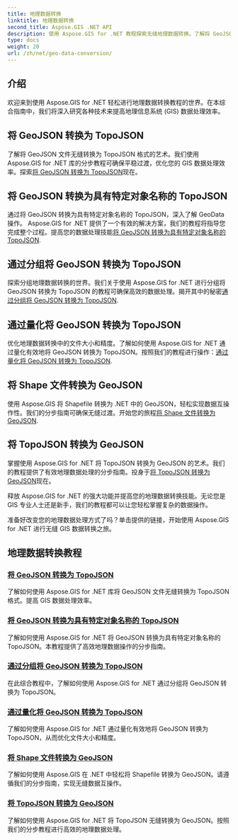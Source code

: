 ```yaml
---
title: 地理数据转换
linktitle: 地理数据转换
second_title: Aspose.GIS .NET API
description: 使用 Aspose.GIS for .NET 教程探索无缝地理数据转换。了解将 GeoJSON 转换为 TopoJSON、将 Shapefile 转换为 GeoJSON 等。
type: docs
weight: 20
url: /zh/net/geo-data-conversion/
---
```

## 介绍

欢迎来到使用 Aspose.GIS for .NET 轻松进行地理数据转换教程的世界。在本综合指南中，我们将深入研究各种技术来提高地理信息系统 (GIS) 数据处理效率。

## 将 GeoJSON 转换为 TopoJSON
了解将 GeoJSON 文件无缝转换为 TopoJSON 格式的艺术。我们使用 Aspose.GIS for .NET 库的分步教程可确保平稳过渡，优化您的 GIS 数据处理效率。探索[将 GeoJSON 转换为 TopoJSON](./convert-geojson-to-topojson/)现在。

## 将 GeoJSON 转换为具有特定对象名称的 TopoJSON
通过将 GeoJSON 转换为具有特定对象名称的 TopoJSON，深入了解 GeoData 操作。 Aspose.GIS for .NET 提供了一个有效的解决方案，我们的教程将指导您完成整个过程。提高您的数据处理技能[将 GeoJSON 转换为具有特定对象名称的 TopoJSON](./convert-geojson-to-topojson-with-specific-object-name/).

## 通过分组将 GeoJSON 转换为 TopoJSON
探索分组地理数据转换的世界。我们关于使用 Aspose.GIS for .NET 进行分组将 GeoJSON 转换为 TopoJSON 的教程可确保高效的数据处理。揭开其中的秘密[通过分组将 GeoJSON 转换为 TopoJSON](./convert-geojson-to-topojson-with-grouping/).

## 通过量化将 GeoJSON 转换为 TopoJSON
优化地理数据转换中的文件大小和精度。了解如何使用 Aspose.GIS for .NET 通过量化有效地将 GeoJSON 转换为 TopoJSON。按照我们的教程进行操作：[通过量化将 GeoJSON 转换为 TopoJSON](./convert-geojson-to-topojson-with-quantization/).

## 将 Shape 文件转换为 GeoJSON
使用 Aspose.GIS 将 Shapefile 转换为 .NET 中的 GeoJSON，轻松实现数据互操作性。我们的分步指南可确保无缝过渡。开始您的旅程[将 Shape 文件转换为 GeoJSON](./convert-shapefile-to-geojson/).

## 将 TopoJSON 转换为 GeoJSON
掌握使用 Aspose.GIS for .NET 将 TopoJSON 转换为 GeoJSON 的艺术。我们的教程提供了有效地理数据处理的分步指南。投身于[将 TopoJSON 转换为 GeoJSON](./convert-topojson-to-geojson/)现在。

释放 Aspose.GIS for .NET 的强大功能并提高您的地理数据转换技能。无论您是 GIS 专业人士还是新手，我们的教程都可以让您轻松掌握复杂的数据操作。

准备好改变您的地理数据处理方式了吗？单击提供的链接，开始使用 Aspose.GIS for .NET 进行无缝 GIS 数据转换之旅。
## 地理数据转换教程
### [将 GeoJSON 转换为 TopoJSON](./convert-geojson-to-topojson/)
了解如何使用 Aspose.GIS for .NET 库将 GeoJSON 文件无缝转换为 TopoJSON 格式。提高 GIS 数据处理效率。
### [将 GeoJSON 转换为具有特定对象名称的 TopoJSON](./convert-geojson-to-topojson-with-specific-object-name/)
了解如何使用 Aspose.GIS for .NET 将 GeoJSON 转换为具有特定对象名称的 TopoJSON。本教程提供了高效地理数据操作的分步指南。
### [通过分组将 GeoJSON 转换为 TopoJSON](./convert-geojson-to-topojson-with-grouping/)
在此综合教程中，了解如何使用 Aspose.GIS for .NET 通过分组将 GeoJSON 转换为 TopoJSON。
### [通过量化将 GeoJSON 转换为 TopoJSON](./convert-geojson-to-topojson-with-quantization/)
了解如何使用 Aspose.GIS for .NET 通过量化有效地将 GeoJSON 转换为 TopoJSON，从而优化文件大小和精度。
### [将 Shape 文件转换为 GeoJSON](./convert-shapefile-to-geojson/)
了解如何使用 Aspose.GIS 在 .NET 中轻松将 Shapefile 转换为 GeoJSON。请遵循我们的分步指南，实现无缝数据互操作。
### [将 TopoJSON 转换为 GeoJSON](./convert-topojson-to-geojson/)
了解如何使用 Aspose.GIS for .NET 将 TopoJSON 无缝转换为 GeoJSON。按照我们的分步教程进行高效的地理数据处理。